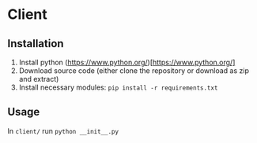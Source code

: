 # Client

## Installation

1. Install python (https://www.python.org/)[https://www.python.org/]
2. Download source code (either clone the repository or download as zip and extract)
3. Install necessary modules:
    ```pip install -r requirements.txt```

## Usage

In `client/` run `python __init__.py`

